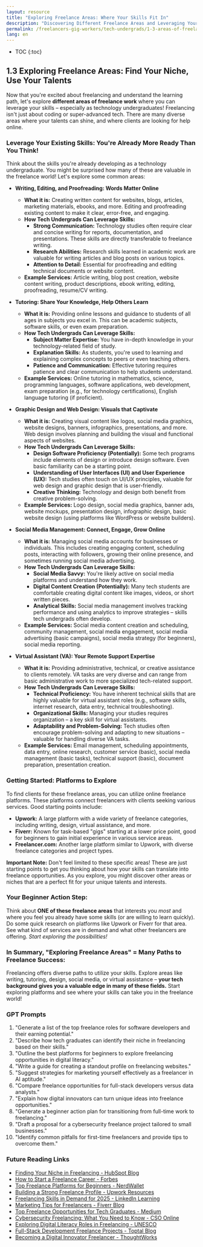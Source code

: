 ```yaml
---
layout: resource
title: "Exploring Freelance Areas: Where Your Skills Fit In"
description: "Discovering Different Freelance Areas and Leveraging Your Skills."
permalink: /freelancers-gig-workers/tech-undergrads/1-3-areas-of-freelance/
lang: en
---
```


* TOC
{:toc}



## 1.3 Exploring Freelance Areas:  Find Your Niche, Use Your Talents

Now that you're excited about freelancing and understand the learning path, let's explore **different areas of freelance work** where you can leverage your skills – especially as technology undergraduates!  Freelancing isn't just about coding or super-advanced tech.  There are many diverse areas where your talents can shine, and where clients are looking for help online.

### Leverage Your Existing Skills:  You're Already More Ready Than You Think!

Think about the skills you're already developing as a technology undergraduate.  You might be surprised how many of these are valuable in the freelance world!  Let's explore some common areas:

*   **Writing, Editing, and Proofreading:  Words Matter Online**
    *   **What it is:**  Creating written content for websites, blogs, articles, marketing materials, ebooks, and more.  Editing and proofreading existing content to make it clear, error-free, and engaging.
    *   **How Tech Undergrads Can Leverage Skills:**
        *   **Strong Communication:**  Technology studies often require clear and concise writing for reports, documentation, and presentations. These skills are directly transferable to freelance writing.
        *   **Research Abilities:**  Research skills learned in academic work are valuable for writing articles and blog posts on various topics.
        *   **Attention to Detail:**  Essential for proofreading and editing technical documents or website content.
    *   **Example Services:** Article writing, blog post creation, website content writing, product descriptions, ebook writing, editing, proofreading, resume/CV writing.

*   **Tutoring: Share Your Knowledge, Help Others Learn**
    *   **What it is:** Providing online lessons and guidance to students of all ages in subjects you excel in.  This can be academic subjects, software skills, or even exam preparation.
    *   **How Tech Undergrads Can Leverage Skills:**
        *   **Subject Matter Expertise:**  You have in-depth knowledge in your technology-related field of study.
        *   **Explanation Skills:**  As students, you're used to learning and explaining complex concepts to peers or even teaching others.
        *   **Patience and Communication:**  Effective tutoring requires patience and clear communication to help students understand.
    *   **Example Services:** Online tutoring in mathematics, science, programming languages, software applications, web development, exam preparation (e.g., for technology certifications), English language tutoring (if proficient).

*   **Graphic Design and Web Design:  Visuals that Captivate**
    *   **What it is:** Creating visual content like logos, social media graphics, website designs, banners, infographics, presentations, and more. Web design involves planning and building the visual and functional aspects of websites.
    *   **How Tech Undergrads Can Leverage Skills:**
        *   **Design Software Proficiency (Potentially):** Some tech programs include elements of design or introduce design software. Even basic familiarity can be a starting point.
        *   **Understanding of User Interfaces (UI) and User Experience (UX):** Tech studies often touch on UI/UX principles, valuable for web design and graphic design that is user-friendly.
        *   **Creative Thinking:**  Technology and design both benefit from creative problem-solving.
    *   **Example Services:** Logo design, social media graphics, banner ads, website mockups, presentation design, infographic design, basic website design (using platforms like WordPress or website builders).

*   **Social Media Management: Connect, Engage, Grow Online**
    *   **What it is:** Managing social media accounts for businesses or individuals. This includes creating engaging content, scheduling posts, interacting with followers, growing their online presence, and sometimes running social media advertising.
    *   **How Tech Undergrads Can Leverage Skills:**
        *   **Social Media Savvy:**  You're likely active on social media platforms and understand how they work.
        *   **Digital Content Creation (Potentially):** Many tech students are comfortable creating digital content like images, videos, or short written pieces.
        *   **Analytical Skills:**  Social media management involves tracking performance and using analytics to improve strategies – skills tech undergrads often develop.
    *   **Example Services:** Social media content creation and scheduling, community management, social media engagement, social media advertising (basic campaigns), social media strategy (for beginners), social media reporting.

*   **Virtual Assistant (VA):  Your Remote Support Expertise**
    *   **What it is:** Providing administrative, technical, or creative assistance to clients remotely.  VA tasks are very diverse and can range from basic administrative work to more specialized tech-related support.
    *   **How Tech Undergrads Can Leverage Skills:**
        *   **Technical Proficiency:**  You have inherent technical skills that are highly valuable for virtual assistant roles (e.g., software skills, internet research, data entry, technical troubleshooting).
        *   **Organizational Skills:**  Managing your studies requires organization – a key skill for virtual assistants.
        *   **Adaptability and Problem-Solving:**  Tech studies often encourage problem-solving and adapting to new situations – valuable for handling diverse VA tasks.
    *   **Example Services:**  Email management, scheduling appointments, data entry, online research, customer service (basic), social media management (basic tasks), technical support (basic), document preparation, presentation creation.

### Getting Started: Platforms to Explore

To find clients for these freelance areas, you can utilize online freelance platforms.  These platforms connect freelancers with clients seeking various services.  Good starting points include:

*   **Upwork:** A large platform with a wide variety of freelance categories, including writing, design, virtual assistance, and more.
*   **Fiverr:** Known for task-based "gigs" starting at a lower price point, good for beginners to gain initial experience in various service areas.
*   **Freelancer.com:** Another large platform similar to Upwork, with diverse freelance categories and project types.

**Important Note:** Don't feel limited to these specific areas!  These are just starting points to get you thinking about how your skills can translate into freelance opportunities.  As you explore, you might discover other areas or niches that are a perfect fit for your unique talents and interests.

### Your Beginner Action Step:

Think about **ONE of these freelance areas** that interests you *most* and where you feel you already have some skills (or are willing to learn quickly).  Do some quick research on platforms like Upwork or Fiverr for that area. See what kind of services are in demand and what other freelancers are offering.  *Start exploring the possibilities!*

### In Summary, "Exploring Freelance Areas" =  Many Paths to Freelance Success:

Freelancing offers diverse paths to utilize your skills.  Explore areas like writing, tutoring, design, social media, or virtual assistance – **your tech background gives you a valuable edge in many of these fields.**  Start exploring platforms and see where your skills can take you in the freelance world!


### **GPT Prompts**

1. "Generate a list of the top freelance roles for software developers and their earning potential."
2. "Describe how tech graduates can identify their niche in freelancing based on their skills."
3. "Outline the best platforms for beginners to explore freelancing opportunities in digital literacy."
4. "Write a guide for creating a standout profile on freelancing websites."
5. "Suggest strategies for marketing yourself effectively as a freelancer in AI aptitude."
6. "Compare freelance opportunities for full-stack developers versus data analysts."
7. "Explain how digital innovators can turn unique ideas into freelance opportunities."
8. "Generate a beginner action plan for transitioning from full-time work to freelancing."
9. "Draft a proposal for a cybersecurity freelance project tailored to small businesses."
10. "Identify common pitfalls for first-time freelancers and provide tips to overcome them."


### **Future Reading Links**

- [Finding Your Niche in Freelancing - HubSpot Blog](https://blog.hubspot.com/)
- [How to Start a Freelance Career - Forbes](https://www.forbes.com/sites/forbescoachescouncil/2020/02/18/how-to-start-a-freelance-career/)
- [Top Freelance Platforms for Beginners - NerdWallet](https://www.nerdwallet.com/)
- [Building a Strong Freelance Profile - Upwork Resources](https://www.upwork.com/resources/)
- [Freelancing Skills in Demand for 2025 - LinkedIn Learning](https://www.linkedin.com/learning/)
- [Marketing Tips for Freelancers - Fiverr Blog](https://www.fiverr.com/resources/)
- [Top Freelance Opportunities for Tech Graduates - Medium](https://medium.com/)
- [Cybersecurity Freelancing: What You Need to Know - CSO Online](https://www.csoonline.com/)
- [Exploring Digital Literacy Roles in Freelancing - UNESCO](https://en.unesco.org/)
- [Full-Stack Development Freelance Projects - Toptal Blog](https://www.toptal.com/)
- [Becoming a Digital Innovator Freelancer - ThoughtWorks](https://www.thoughtworks.com/insights)


